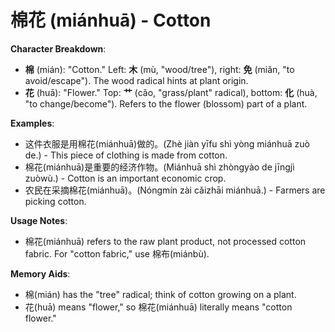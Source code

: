 # **棉花 (miánhuā) - Cotton**

**Character Breakdown**:  
- **棉** (mián): "Cotton." Left: **木** (mù, "wood/tree"), right: **免** (miǎn, "to avoid/escape"). The wood radical hints at plant origin.  
- **花** (huā): "Flower." Top: **艹** (cǎo, "grass/plant" radical), bottom: **化** (huà, "to change/become"). Refers to the flower (blossom) part of a plant.

**Examples**:  
- 这件衣服是用棉花(miánhuā)做的。(Zhè jiàn yīfu shì yòng miánhuā zuò de.) - This piece of clothing is made from cotton.  
- 棉花(miánhuā)是重要的经济作物。(Miánhuā shì zhòngyào de jīngjì zuòwù.) - Cotton is an important economic crop.  
- 农民在采摘棉花(miánhuā)。(Nóngmín zài cǎizhāi miánhuā.) - Farmers are picking cotton.

**Usage Notes**:  
- 棉花(miánhuā) refers to the raw plant product, not processed cotton fabric. For "cotton fabric," use 棉布(miánbù).

**Memory Aids**:  
- 棉(mián) has the "tree" radical; think of cotton growing on a plant.  
- 花(huā) means "flower," so 棉花(miánhuā) literally means "cotton flower."